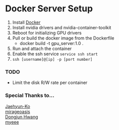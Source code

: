 # Docker Server Setup

1. Install [Docker](https://docs.docker.com/engine/install/)
2. Install nvidia drivers and nvidia-container-toolkit
3. Reboot for initializing GPU drivers
4. Pull or build the docker image from the Dockerfile
	* docker build -t gpu\_server:1.0 .
5. Run and attach the container
6. Enable the ssh service ```service ssh start```
7. ```ssh [username]@[ip] -p [port number]```

### TODO
* Limit the disk R/W rate per container

### Special Thanks to...
[Jaehyun-Ko](https://github.com/jaehyun-ko)  
[mirageoasis](https://github.com/mirageoasis)  
[Dongjun Hwang](https://github.com/dongjunhwang)  
[myeee](https://github.com/mye280c37)
